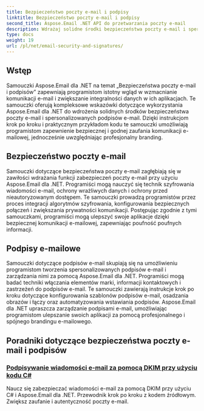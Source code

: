 ```yaml
---
title: Bezpieczeństwo poczty e-mail i podpisy
linktitle: Bezpieczeństwo poczty e-mail i podpisy
second_title: Aspose.Email .NET API do przetwarzania poczty e-mail
description: Wdrażaj solidne środki bezpieczeństwa poczty e-mail i spersonalizowane podpisy dzięki samouczkom Aspose.Email dla .NET. Zadbaj o bezpieczną komunikację i profesjonalny branding.
type: docs
weight: 19
url: /pl/net/email-security-and-signatures/
---
```


## Wstęp

Samouczki Aspose.Email dla .NET na temat „Bezpieczeństwa poczty e-mail i podpisów” zapewniają programistom istotny wgląd w wzmacnianie komunikacji e-mail i zwiększanie integralności danych w ich aplikacjach. Te samouczki oferują kompleksowe wskazówki dotyczące wykorzystania Aspose.Email dla .NET do wdrożenia solidnych środków bezpieczeństwa poczty e-mail i spersonalizowanych podpisów e-mail. Dzięki instrukcjom krok po kroku i praktycznym przykładom kodu te samouczki umożliwiają programistom zapewnienie bezpiecznej i godnej zaufania komunikacji e-mailowej, jednocześnie uwzględniając profesjonalny branding.

## Bezpieczeństwo poczty e-mail

Samouczki dotyczące bezpieczeństwa poczty e-mail zagłębiają się w zawiłości wdrażania funkcji zabezpieczeń poczty e-mail przy użyciu Aspose.Email dla .NET. Programiści mogą nauczyć się technik szyfrowania wiadomości e-mail, ochrony wrażliwych danych i ochrony przed nieautoryzowanym dostępem. Te samouczki prowadzą programistów przez proces integracji algorytmów szyfrowania, konfigurowania bezpiecznych połączeń i zwiększania prywatności komunikacji. Postępując zgodnie z tymi samouczkami, programiści mogą ulepszyć swoje aplikacje dzięki bezpiecznej komunikacji e-mailowej, zapewniając poufność poufnych informacji.

## Podpisy e-mailowe

Samouczki dotyczące podpisów e-mail skupiają się na umożliwieniu programistom tworzenia spersonalizowanych podpisów e-mail i zarządzania nimi za pomocą Aspose.Email dla .NET. Programiści mogą badać techniki włączania elementów marki, informacji kontaktowych i zastrzeżeń do podpisów e-mail. Te samouczki zawierają instrukcje krok po kroku dotyczące konfigurowania szablonów podpisów e-mail, osadzania obrazów i łączy oraz automatyzowania wstawiania podpisów. Aspose.Email dla .NET upraszcza zarządzanie podpisami e-mail, umożliwiając programistom ulepszanie swoich aplikacji za pomocą profesjonalnego i spójnego brandingu e-mailowego.


## Poradniki dotyczące bezpieczeństwa poczty e-mail i podpisów

### [Podpisywanie wiadomości e-mail za pomocą DKIM przy użyciu kodu C#](./signing-emails-with-dkim-using-csharp-code/)
Naucz się zabezpieczać wiadomości e-mail za pomocą DKIM przy użyciu C# i Aspose.Email dla .NET. Przewodnik krok po kroku z kodem źródłowym. Zwiększ zaufanie i autentyczność poczty e-mail.